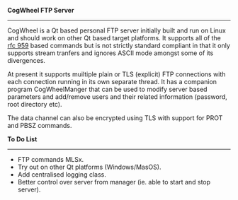 **CogWheel FTP Server**
***

CogWheel is a Qt based personal FTP server initially built and run on Linux and should work on other Qt based target platforms. It supports all of the [ rfc 959](https://tools.ietf.org/html/rfc959)  based commands but is not strictly standard compliant in that it only supports stream tranfers and ignores ASCII mode amongst some of its divergences.

At present it supports muiltiple plain or  TLS (explicit) FTP connections  with each connection running in its own separate thread. It has a companion program CogWheelManger  that can be used to modify server based parameters and add/remove users and their related information (password, root directory etc).

The data channel can also be encrypted using TLS with support for PROT and PBSZ commands.


**To Do List**
***
- FTP commands MLSx.
- Try out on other Qt platforms (Windows/MasOS).
- Add centralised logging class.
- Better control over server from manager (ie. able to start and stop server).
